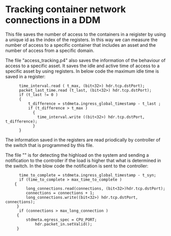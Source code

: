 # Tracking container network connections in a DDM


This file saves the number of access to the containers in a reigister by using a unique id as the index of the registers. In this way we can measure the number of access to a specific container that includes an asset and the number of access from a specific domain. 

The file "access_tracking.p4" also saves the information of the behaviour of access to a specific asset. It saves the idle and active time of access to a specific asset by using registers. In below code the maximum idle time is saved in a register:
```
      time_interval.read ( t_max, (bit<32>) hdr.tcp.dstPort);
      packet_last_time.read (t_last, (bit<32>) hdr.tcp.dstPort);
      if (t_last != 0 )
      {
	      t_difference = stdmeta.ingress_global_timestamp - t_last ;
	      if (t_difference > t_max ) 
        	{
		      time_interval.write ((bit<32>) hdr.tcp.dstPort, t_difference);
        	}
      }

```

The information saved in the registers are read priodically by controller of the switch that is programmed by this file.

The file "" is for detecting the highload on the system and sending a notification to the controller if the load is higher that what is determined in the switch. In the blow code the notification is sent to the controller:

```
      time_to_complete = stdmeta.ingress_global_timestamp - t_syn;
      if (time_to_complete > max_time_to_complete )
	{
 	     long_connections.read(connections, (bit<32>)hdr.tcp.dstPort);
	     connections = connections + 1;
	     long_connections.write((bit<32>) hdr.tcp.dstPort, connections);
	 }
      if (connections > max_long_connection )
	 {
	     stdmeta.egress_spec = CPU_PORT;
             hdr.packet_in.setValid();
	 }
```
